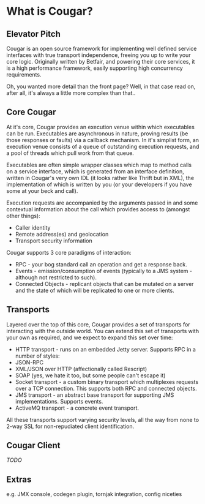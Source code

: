 ---
---
What is Cougar?
===============

Elevator Pitch
--------------

Cougar is an open source framework for implementing well defined service interfaces with true transport independence, freeing you up to write your core logic. Originally written by Betfair, and powering their core services, it is a high performance framework, easily supporting high concurrency requirements.

Oh, you wanted more detail than the front page? Well, in that case read on, after all, it's always a little more complex than that..

Core Cougar
-----------

At it's core, Cougar provides an execution venue within which executables can be run. Executables are asynchronous in nature, proving results (be those responses or faults) via a callback mechanism. In it's simplist form, an execution venue consists of a queue of outstanding execution requests, and a pool of threads which pull work from that queue.

Executables are often simple wrapper classes which map to method calls on a service interface, which is generated from an interface definition, written in Cougar's very own IDL (it looks rather like Thrift but in XML), the implementation of which is written by you (or your developers if you have some at your beck and call).

Execution requests are accompanied by the arguments passed in and some contextual information about the call which provides access to (amongst other things):
* Caller identity
* Remote address(es) and geolocation
* Transport security information

Cougar supports 3 core paradigms of interaction:
* RPC - your bog standard call an operation and get a response back.
* Events - emission/consumption of events (typically to a JMS system - although not restricted to such).
* Connected Objects - replicant objects that can be mutated on a server and the state of which will be replicated to one or more clients.

Transports
----------

Layered over the top of this core, Cougar provides a set of transports for interacting with the outside world. You can extend this set of transports with your own as required, and we expect to expand this set over time:
* HTTP transport - runs on an embedded Jetty server. Supports RPC in a number of styles:
 * JSON-RPC
 * XML/JSON over HTTP (affectionally called Rescript)
 * SOAP (yes, we hate it too, but some people can't escape it)
* Socket transport - a custom binary transport which multiplexes requests over a TCP connection. This supports both RPC and connected objects.
* JMS transport - an abstract base transport for supporting JMS implementations. Supports events.
* ActiveMQ transport - a concrete event transport.

All these transports support varying security levels, all the way from none to 2-way SSL for non-repudiated client identification.

Cougar Client
-------------

*TODO*

Extras
------

e.g. JMX console, codegen plugin, tornjak integration, config niceties
